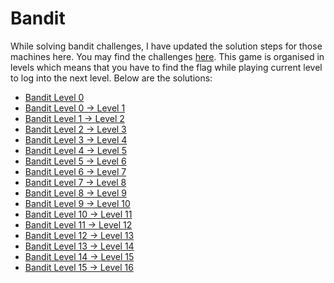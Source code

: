 # Bandit

While solving bandit challenges, I have updated the solution steps for those machines here. You may find the challenges [here](https://overthewire.org/wargames/bandit/).
This game is organised in levels which means that you have to find the flag while playing current level to log into the next level.
Below are the solutions:
* [Bandit Level 0](https://github.com/shad0w-hack3r/linux-challenges/blob/main/bandit/bandit0/bandit0.md)
* [Bandit Level 0 → Level 1](https://github.com/shad0w-hack3r/linux-challenges/blob/main/bandit/bandit1/readme.md)
* [Bandit Level 1 → Level 2](https://github.com/shad0w-hack3r/linux-challenges/blob/main/bandit/bandit2/readme.md)
* [Bandit Level 2 → Level 3](https://github.com/shad0w-hack3r/linux-challenges/blob/main/bandit/bandit3/readme.md)
* [Bandit Level 3 → Level 4](https://github.com/shad0w-hack3r/linux-challenges/blob/main/bandit/bandit4/readme.md)
* [Bandit Level 4 → Level 5](https://github.com/shad0w-hack3r/linux-challenges/blob/main/bandit/bandit5/readme.md)
* [Bandit Level 5 → Level 6](https://github.com/shad0w-hack3r/linux-challenges/blob/main/bandit/bandit6/readme.md)
* [Bandit Level 6 → Level 7](https://github.com/shad0w-hack3r/linux-challenges/blob/main/bandit/bandit7/readme.md)
* [Bandit Level 7 → Level 8](https://github.com/shad0w-hack3r/linux-challenges/blob/main/bandit/bandit8/readme.md)
* [Bandit Level 8 → Level 9](https://github.com/shad0w-hack3r/linux-challenges/blob/main/bandit/bandit9/readme.md)
* [Bandit Level 9 → Level 10](https://github.com/shad0w-hack3r/linux-challenges/blob/main/bandit/bandit10/readme.md)
* [Bandit Level 10 → Level 11](https://github.com/shad0w-hack3r/linux-challenges/blob/main/bandit/bandit11/readme.md)
* [Bandit Level 11 → Level 12](https://github.com/shad0w-hack3r/linux-challenges/blob/main/bandit/bandit12/readme.md)
* [Bandit Level 12 → Level 13](https://github.com/shad0w-hack3r/linux-challenges/blob/main/bandit/bandit13/readme.md)
* [Bandit Level 13 → Level 14](https://github.com/shad0w-hack3r/linux-challenges/blob/main/bandit/bandit14/readme.md)
* [Bandit Level 14 → Level 15](https://github.com/shad0w-hack3r/linux-challenges/tree/main/bandit/bandit14)
* [Bandit Level 15 → Level 16]()